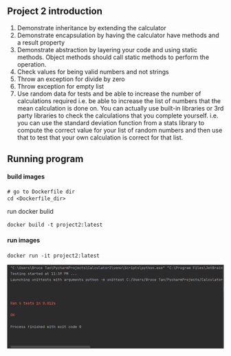 ## Project 2 introduction

1. Demonstrate inheritance by extending the calculator
2. Demonstrate encapsulation by having the calculator have methods and a result property
3. Demonstrate abstraction by layering your code and using static methods.  Object methods should call static methods to perform the operation.
4. Check values for being valid numbers and not strings
5. Throw an exception for divide by zero 
6. Throw exception for empty list
7. Use random data for tests and be able to increase the number of calculations required i.e. be able to increase the list of numbers that the mean calculation is done on.  You can actually use built-in libraries or 3rd party libraries to check the calculations that you complete yourself.  i.e. you can use the standard deviation function from a stats library to compute the correct value for your list of random numbers and then use that to test that your own calculation is correct for that list.



## Running program

#### build images


```shell
# go to Dockerfile dir
cd <Dockerfile_dir>
```

run docker bulid

```shell
docker build -t project2:latest
```

#### run images

```shell
docker run -it project2:latest
```

![image](https://github.com/jinhongtan/calculator3/blob/main/Project%202%20success%20run.png?raw=true)
